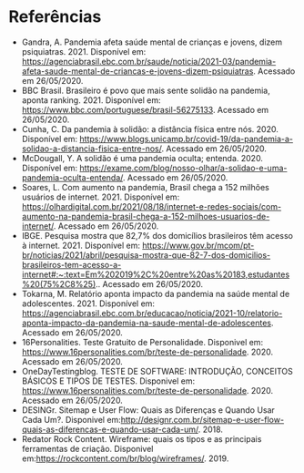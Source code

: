 # Referências
- Gandra, A. Pandemia afeta saúde mental de crianças e jovens, dizem psiquiatras. 2021. Disponível em: https://agenciabrasil.ebc.com.br/saude/noticia/2021-03/pandemia-afeta-saude-mental-de-criancas-e-jovens-dizem-psiquiatras. Acessado em 26/05/2020.
- BBC Brasil. Brasileiro é povo que mais sente solidão na pandemia, aponta ranking. 2021. Disponível em: https://www.bbc.com/portuguese/brasil-56275133. Acessado em 26/05/2020.
-  Cunha, C. Da pandemia à solidão: a distância física entre nós. 2020. Disponível em: https://www.blogs.unicamp.br/covid-19/da-pandemia-a-solidao-a-distancia-fisica-entre-nos/. Acessado em 26/05/2020.
-  McDougall, Y. A solidão é uma pandemia oculta; entenda. 2020. Disponível em: https://exame.com/blog/nosso-olhar/a-solidao-e-uma-pandemia-oculta-entenda/. Acessado em 26/05/2020.
-  Soares, L. Com aumento na pandemia, Brasil chega a 152 milhões usuários de internet. 2021. Disponível em: https://olhardigital.com.br/2021/08/18/internet-e-redes-sociais/com-aumento-na-pandemia-brasil-chega-a-152-milhoes-usuarios-de-internet/. Acessado em 26/05/2020.
-  IBGE. Pesquisa mostra que 82,7% dos domicílios brasileiros têm acesso à internet. 2021. Disponível em: https://www.gov.br/mcom/pt-br/noticias/2021/abril/pesquisa-mostra-que-82-7-dos-domicilios-brasileiros-tem-acesso-a-internet#:~:text=Em%202019%2C%20entre%20as%20183,estudantes%20(75%2C8%25).. Acessado em 26/05/2020.
-  Tokarna, M. Relatório aponta impacto da pandemia na saúde mental de adolescentes. 2021. Disponível
em: https://agenciabrasil.ebc.com.br/educacao/noticia/2021-10/relatorio-aponta-impacto-da-pandemia-na-saude-mental-de-adolescentes. Acessado em 26/05/2020.
- 16Personalities. Teste Gratuito de Personalidade. Disponivel em: https://www.16personalities.com/br/teste-de-personalidade. 2020. Acessado em 26/05/2020.
- OneDayTestingblog. TESTE DE SOFTWARE: INTRODUÇÃO, CONCEITOS BÁSICOS E TIPOS DE TESTES. Disponivel em: https://www.16personalities.com/br/teste-de-personalidade. 2020. Acessado em 26/05/2020.
- DESINGr. Sitemap e User Flow: Quais as Diferenças e Quando Usar Cada Um?. Disponivel em:http://designr.com.br/sitemap-e-user-flow-quais-as-diferencas-e-quando-usar-cada-um/. 2018.
- Redator Rock Content. Wireframe: quais os tipos e as principais ferramentas de criação. Disponivel em:https://rockcontent.com/br/blog/wireframes/. 2019.

